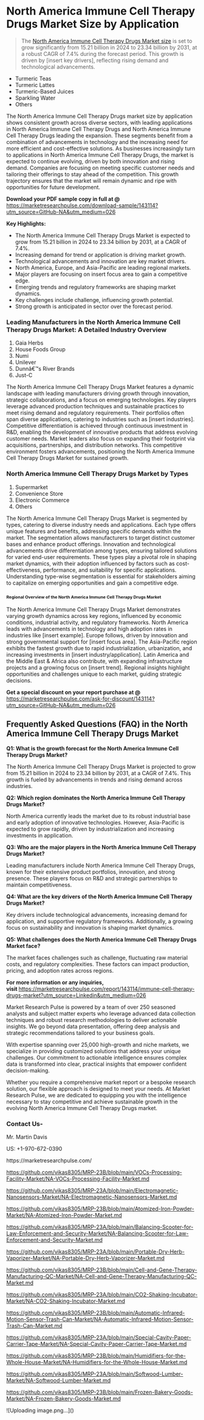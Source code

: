 
<h1>North America Immune Cell Therapy Drugs Market&nbsp;Size by Application</h1><blockquote><p>The <a href="https://marketresearchpulse.com/download-sample/143114?utm_source=GitHub-NA&amp;utm_medium=026">North America Immune Cell Therapy Drugs Market size</a> is set to grow significantly from 15.21 billion in 2024 to 23.34 billion by 2031, at a robust CAGR of 7.4% during the forecast period. This growth is driven by [insert key drivers], reflecting rising demand and technological advancements.</p></blockquote><ul><li>Turmeric Teas<li> Turmeric Lattes<li> Turmeric-Based Juices<li> Sparkling Water<li> Others</li></ul><p>The North America Immune Cell Therapy Drugs market size by application shows consistent growth across diverse sectors, with leading applications in North America Immune Cell Therapy Drugs and North America Immune Cell Therapy Drugs leading the expansion. These segments benefit from a combination of advancements in technology and the increasing need for more efficient and cost-effective solutions. As businesses increasingly turn to applications in North America Immune Cell Therapy Drugs, the market is expected to continue evolving, driven by both innovation and rising demand. Companies are focusing on meeting specific customer needs and tailoring their offerings to stay ahead of the competition. This growth trajectory ensures that the market will remain dynamic and ripe with opportunities for future development.</p><p><strong>Download your PDF sample copy in full at @ </strong><a href="https://marketresearchpulse.com/download-sample/143114?utm_source=GitHub-NA&amp;utm_medium=026">https://marketresearchpulse.com/download-sample/143114?utm_source=GitHub-NA&amp;utm_medium=026</a></p><p><strong>Key Highlights: </strong></p><ul><li>The North America Immune Cell Therapy Drugs Market is expected to grow from 15.21 billion in 2024 to 23.34 billion by 2031, at a CAGR of 7.4%.</li><li>Increasing demand for trend or application is driving market growth.</li><li>Technological advancements and innovation are key market drivers.</li><li>North America, Europe, and Asia-Pacific are leading regional markets.</li><li>Major players are focusing on insert focus area to gain a competitive edge.</li><li>Emerging trends and regulatory frameworks are shaping market dynamics.</li><li>Key challenges include challenge, influencing growth potential.</li><li>Strong growth is anticipated in sector over the forecast period.</li></ul><h3>Leading Manufacturers in the North America Immune Cell Therapy Drugs Market: A Detailed Industry Overview</h3><ol><li>Gaia Herbs</li><li>House Foods Group</li><li>Numi</li><li>Unilever</li><li>Dunnâ€™s River Brands</li><li>Just-C</li></ol><div class="flex max-w-full flex-col flex-grow"><div class="min-h-8 text-message flex w-full flex-col items-end gap-2 whitespace-normal break-words [.text-message+&amp;]:mt-5" dir="auto" data-message-author-role="assistant" data-message-id="fd8432e4-4910-450d-b182-61b7bfb0a01f" data-message-model-slug="gpt-4o"><div class="flex w-full flex-col gap-1 empty:hidden first:pt-[3px]"><div class="markdown prose w-full break-words dark:prose-invert light"><p>The North America Immune Cell Therapy Drugs Market features a dynamic landscape with leading manufacturers driving growth through innovation, strategic collaborations, and a focus on emerging technologies. Key players leverage advanced production techniques and sustainable practices to meet rising demand and regulatory requirements. Their portfolios often span diverse applications, catering to industries such as [insert industries]. Competitive differentiation is achieved through continuous investment in R&amp;D, enabling the development of innovative products that address evolving customer needs. Market leaders also focus on expanding their footprint via acquisitions, partnerships, and distribution networks. This competitive environment fosters advancements, positioning the North America Immune Cell Therapy Drugs Market for sustained growth.</p></div></div></div></div><h3>North America Immune Cell Therapy Drugs Market by Types</h3><ol><li>Supermarket<li> Convenience Store<li> Electronic Commerce<li> Others</li></ol><div class="flex max-w-full flex-col flex-grow"><div class="min-h-8 text-message flex w-full flex-col items-end gap-2 whitespace-normal break-words [.text-message+&amp;]:mt-5" dir="auto" data-message-author-role="assistant" data-message-id="084470be-0bb7-4664-bddf-5156b4f41249" data-message-model-slug="gpt-4o-mini"><div class="flex w-full flex-col gap-1 empty:hidden first:pt-[3px]"><div class="markdown prose w-full break-words dark:prose-invert light"><p>The North America Immune Cell Therapy Drugs Market is segmented by types, catering to diverse industry needs and applications. Each type offers unique features and benefits, addressing specific demands within the market. The segmentation allows manufacturers to target distinct customer bases and enhance product offerings. Innovation and technological advancements drive differentiation among types, ensuring tailored solutions for varied end-user requirements. These types play a pivotal role in shaping market dynamics, with their adoption influenced by factors such as cost-effectiveness, performance, and suitability for specific applications. Understanding type-wise segmentation is essential for stakeholders aiming to capitalize on emerging opportunities and gain a competitive edge.</p></div></div></div></div><h3><span style="font-size: 11px;">Regional Overview of the North America Immune Cell Therapy Drugs Market</span></h3><div class="flex max-w-full flex-col flex-grow"><div class="min-h-8 text-message flex w-full flex-col items-end gap-2 whitespace-normal break-words [.text-message+&amp;]:mt-5" dir="auto" data-message-author-role="assistant" data-message-id="e9038762-ce64-4e30-91c9-9bd413514231" data-message-model-slug="gpt-4o-mini"><div class="flex w-full flex-col gap-1 empty:hidden first:pt-[3px]"><div class="markdown prose w-full break-words dark:prose-invert light"><p>The North America Immune Cell Therapy Drugs Market demonstrates varying growth dynamics across key regions, influenced by economic conditions, industrial activity, and regulatory frameworks. North America leads with advancements in technology and high adoption rates in industries like [insert example]. Europe follows, driven by innovation and strong governmental support for [insert focus area]. The Asia-Pacific region exhibits the fastest growth due to rapid industrialization, urbanization, and increasing investments in [insert industry/application]. Latin America and the Middle East &amp; Africa also contribute, with expanding infrastructure projects and a growing focus on [insert trend]. Regional insights highlight opportunities and challenges unique to each market, guiding strategic decisions.</p></div></div></div></div><p><strong>Get a special discount on your report purchase at @ </strong><a href="https://marketresearchpulse.com/ask-for-discount/143114?utm_source=GitHub-NA&amp;utm_medium=026">https://marketresearchpulse.com/ask-for-discount/143114?utm_source=GitHub-NA&amp;utm_medium=026</a></p><h2>Frequently Asked Questions (FAQ) in the North America Immune Cell Therapy Drugs Market</h2><p><strong>Q1: What is the growth forecast for the North America Immune Cell Therapy Drugs Market?</strong></p><p>The North America Immune Cell Therapy Drugs Market is projected to grow from 15.21 billion in 2024 to 23.34 billion by 2031, at a CAGR of 7.4%. This growth is fueled by advancements in trends and rising demand across industries.</p><p><strong>Q2: Which region dominates the North America Immune Cell Therapy Drugs Market?</strong></p><p>North America currently leads the market due to its robust industrial base and early adoption of innovative technologies. However, Asia-Pacific is expected to grow rapidly, driven by industrialization and increasing investments in application.</p><p><strong>Q3: Who are the major players in the North America Immune Cell Therapy Drugs Market?</strong></p><p>Leading manufacturers include North America Immune Cell Therapy Drugs, known for their extensive product portfolios, innovation, and strong presence. These players focus on R&amp;D and strategic partnerships to maintain competitiveness.</p><p><strong>Q4: What are the key drivers of the North America Immune Cell Therapy Drugs Market?</strong></p><p>Key drivers include technological advancements, increasing demand for application, and supportive regulatory frameworks. Additionally, a growing focus on sustainability and innovation is shaping market dynamics.</p><p><strong>Q5: What challenges does the North America Immune Cell Therapy Drugs Market face?</strong></p><p>The market faces challenges such as challenge, fluctuating raw material costs, and regulatory complexities. These factors can impact production, pricing, and adoption rates across regions.</p><p><strong>For more information or any inquiries, visit&nbsp;</strong><a href="https://marketresearchpulse.com/report/143114/immune-cell-therapy-drugs-market?utm_source=Linkedin&utm_medium=026">https://marketresearchpulse.com/report/143114/immune-cell-therapy-drugs-market?utm_source=Linkedin&utm_medium=026</a></p><p>Market Research Pulse is powered by a team of over 250 seasoned analysts and subject matter experts who leverage advanced data collection techniques and robust research methodologies to deliver actionable insights. We go beyond data presentation, offering deep analysis and strategic recommendations tailored to your business goals.</p><p>With expertise spanning over 25,000 high-growth and niche markets, we specialize in providing customized solutions that address your unique challenges. Our commitment to actionable intelligence ensures complex data is transformed into clear, practical insights that empower confident decision-making.</p><p>Whether you require a comprehensive market report or a bespoke research solution, our flexible approach is designed to meet your needs. At Market Research Pulse, we are dedicated to equipping you with the intelligence necessary to stay competitive and achieve sustainable growth in the evolving North America Immune Cell Therapy Drugs market.</p><h3><strong>Contact Us-</strong></h3><p>Mr. Martin Davis</p><p>US: +1-970-672-0390</p><p>https://marketresearchpulse.com/</p><p><a href="https://github.com/vikas8305/MRP-23B/blob/main/VOCs-Processing-Facility-Market/NA-VOCs-Processing-Facility-Market.md">https://github.com/vikas8305/MRP-23B/blob/main/VOCs-Processing-Facility-Market/NA-VOCs-Processing-Facility-Market.md</a></p><p><a href="https://github.com/vikas8305/MRP-23A/blob/main/Electromagnetic-Nanosensors-Market/NA-Electromagnetic-Nanosensors-Market.md">https://github.com/vikas8305/MRP-23A/blob/main/Electromagnetic-Nanosensors-Market/NA-Electromagnetic-Nanosensors-Market.md</a></p><p><a href="https://github.com/vikas8305/MRP-23B/blob/main/Atomized-Iron-Powder-Market/NA-Atomized-Iron-Powder-Market.md">https://github.com/vikas8305/MRP-23B/blob/main/Atomized-Iron-Powder-Market/NA-Atomized-Iron-Powder-Market.md</a></p><p><a href="https://github.com/vikas8305/MRP-23A/blob/main/Balancing-Scooter-for-Law-Enforcement-and-Security-Market/NA-Balancing-Scooter-for-Law-Enforcement-and-Security-Market.md">https://github.com/vikas8305/MRP-23A/blob/main/Balancing-Scooter-for-Law-Enforcement-and-Security-Market/NA-Balancing-Scooter-for-Law-Enforcement-and-Security-Market.md</a></p><p><a href="https://github.com/vikas8305/MRP-23A/blob/main/Portable-Dry-Herb-Vaporizer-Market/NA-Portable-Dry-Herb-Vaporizer-Market.md">https://github.com/vikas8305/MRP-23A/blob/main/Portable-Dry-Herb-Vaporizer-Market/NA-Portable-Dry-Herb-Vaporizer-Market.md</a></p><p><a href="https://github.com/vikas8305/MRP-23B/blob/main/Cell-and-Gene-Therapy-Manufacturing-QC-Market/NA-Cell-and-Gene-Therapy-Manufacturing-QC-Market.md">https://github.com/vikas8305/MRP-23B/blob/main/Cell-and-Gene-Therapy-Manufacturing-QC-Market/NA-Cell-and-Gene-Therapy-Manufacturing-QC-Market.md</a></p><p><a href="https://github.com/vikas8305/MRP-23A/blob/main/CO2-Shaking-Incubator-Market/NA-CO2-Shaking-Incubator-Market.md">https://github.com/vikas8305/MRP-23A/blob/main/CO2-Shaking-Incubator-Market/NA-CO2-Shaking-Incubator-Market.md</a></p><p><a href="https://github.com/vikas8305/MRP-23B/blob/main/Automatic-Infrared-Motion-Sensor-Trash-Can-Market/NA-Automatic-Infrared-Motion-Sensor-Trash-Can-Market.md">https://github.com/vikas8305/MRP-23B/blob/main/Automatic-Infrared-Motion-Sensor-Trash-Can-Market/NA-Automatic-Infrared-Motion-Sensor-Trash-Can-Market.md</a></p><p><a href="https://github.com/vikas8305/MRP-23A/blob/main/Special-Cavity-Paper-Carrier-Tape-Market/NA-Special-Cavity-Paper-Carrier-Tape-Market.md">https://github.com/vikas8305/MRP-23A/blob/main/Special-Cavity-Paper-Carrier-Tape-Market/NA-Special-Cavity-Paper-Carrier-Tape-Market.md</a></p><p><a href="https://github.com/vikas8305/MRP-23B/blob/main/Humidifiers-for-the-Whole-House-Market/NA-Humidifiers-for-the-Whole-House-Market.md">https://github.com/vikas8305/MRP-23B/blob/main/Humidifiers-for-the-Whole-House-Market/NA-Humidifiers-for-the-Whole-House-Market.md</a></p><p><a href="https://github.com/vikas8305/MRP-23A/blob/main/Softwood-Lumber-Market/NA-Softwood-Lumber-Market.md">https://github.com/vikas8305/MRP-23A/blob/main/Softwood-Lumber-Market/NA-Softwood-Lumber-Market.md</a></p><p><a href="https://github.com/vikas8305/MRP-23B/blob/main/Frozen-Bakery-Goods-Market/NA-Frozen-Bakery-Goods-Market.md">https://github.com/vikas8305/MRP-23B/blob/main/Frozen-Bakery-Goods-Market/NA-Frozen-Bakery-Goods-Market.md</a></p>
![Uploading image.png…]()

